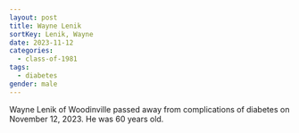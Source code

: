 ```yaml
---
layout: post
title: Wayne Lenik
sortKey: Lenik, Wayne
date: 2023-11-12
categories:
  - class-of-1981
tags:
  - diabetes
gender: male
---
```

W﻿ayne Lenik of Woodinville passed away from complications of diabetes on November 12, 2023. He was 60 years old.